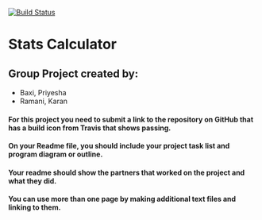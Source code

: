 [![Build Status](https://travis-ci.com/karanramani/Stats-Calculator-PK.svg?branch=master)](https://travis-ci.com/karanramani/Stats-Calculator-PK)

# Stats Calculator

## Group Project created by: 
* Baxi, Priyesha
* Ramani, Karan

#### For this project you need to submit a link to the repository on GitHub that has a build icon from Travis that shows passing.  
#### On your Readme file, you should include your project task list and program diagram or outline.  
#### Your readme should show the partners that worked on the project and what they did.  
#### You can use more than one page by making additional text files and linking to them.